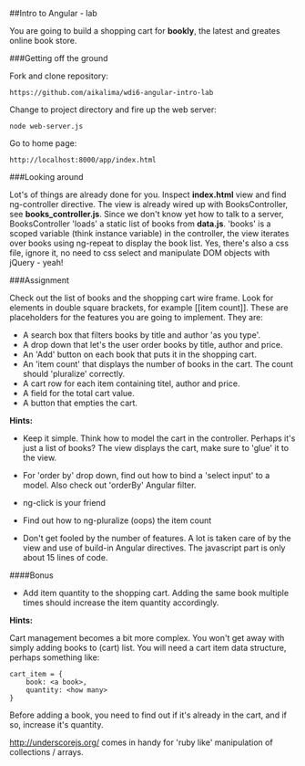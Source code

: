 ##Intro to Angular - lab

You are going to build a shopping cart for **bookly**, the latest and greates online book store.

###Getting off the ground

Fork and clone repository:

	https://github.com/aikalima/wdi6-angular-intro-lab

Change to project directory and fire up the web server:

	node web-server.js
	
Go to home page:

	http://localhost:8000/app/index.html

###Looking around

Lot's of things are already done for you. Inspect **index.html** view and find ng-controller directive. The view is already wired up with BooksController, see **books_controller.js**. Since we don't know yet how to talk to a server, BooksController 'loads' a static list of books from **data.js**. 'books' is a scoped variable (think instance variable) in the controller, the view iterates over books using ng-repeat to display the book list. Yes, there's also a css file, ignore it, no need to css select and manipulate DOM objects with jQuery - yeah!

###Assignment
	
Check out the list of books and the shopping cart wire frame. Look for elements in double square brackets, for example [[item count]]. These are placeholders for the features you are going to implement. They are:

-	A search box that filters books by title and author 'as you type'.
-	A drop down that let's the user order books by title, author and price.
-	An 'Add' button on each book that puts it in the shopping cart.
-	An 'item count' that displays the number of books in the cart. The count should 'pluralize' correctly.
-	A cart row for each item containing titel, author and price.
-	A field for the total cart value.
-	A button that empties the cart.	

**Hints:**

- Keep it simple. Think how to model the cart in the controller. Perhaps it's just a list of books? The view displays the cart, make sure to 'glue' it to the view.

- For 'order by' drop down, find out how to bind a 'select input' to a model. Also check out 'orderBy' Angular filter.

- ng-click is your friend

- Find out how to ng-pluralize (oops) the item count

- Don't get fooled by the number of features. A lot is taken care of by the view and use of build-in Angular directives. The javascript part is only about 15 lines of code. 
  
####Bonus

- Add item quantity to the shopping cart. Adding the same book multiple times should increase the item quantity accordingly.

**Hints:**

Cart management becomes a bit more complex. You won't get away with simply adding books to (cart) list. You will need a cart item data structure, perhaps something like:

	cart_item = {
		book: <a book>,
		quantity: <how many>
	} 

Before adding a book, you need to find out if it's already in the cart, and if so, increase it's quantity.

http://underscorejs.org/ comes in handy for 'ruby like' manipulation of collections / arrays.






	

	
	